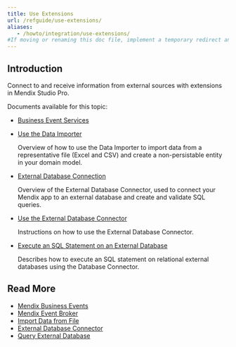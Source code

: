 ```yaml
---
title: Use Extensions 
url: /refguide/use-extensions/
aliases: 
   - /howto/integration/use-extensions/
#If moving or renaming this doc file, implement a temporary redirect and let the respective team (buildpack) know they should update the URL in the product. See Mapping to Products for more details.
---
```


## Introduction 

Connect to and receive information from external sources with extensions in Mendix Studio Pro.

Documents available for this topic:

* [Business Event Services](/refguide/business-event-services/)

* [Use the Data Importer](/refguide/use-the-data-importer/)

   Overview of how to use the Data Importer to import data from a representative file (Excel and CSV) and create a non-persistable entity in your domain model. 

* [External Database Connection](/refguide/external-database-connection/)

   Overview of the External Database Connector, used to connect your Mendix app to an external database and create and validate SQL queries. 

* [Use the External Database Connector](/refguide/use-the-external-database-connector/)

   Instructions on how to use the External Database Connector. 

* [Execute an SQL Statement on an External Database](/refguide/execute-an-sql-statement-on-an-external-database/)

   Describes how to execute an SQL statement on relational external databases using the Database Connector.

## Read More

* [Mendix Business Events](/appstore/services/business-events/)
* [Mendix Event Broker](/appstore/services/event-broker/)
* [Import Data from File](/refguide/import-data-from-file/)
* [External Database Connector](/appstore/modules/external-database-connector/)
* [Query External Database](/refguide/query-external-database/)

